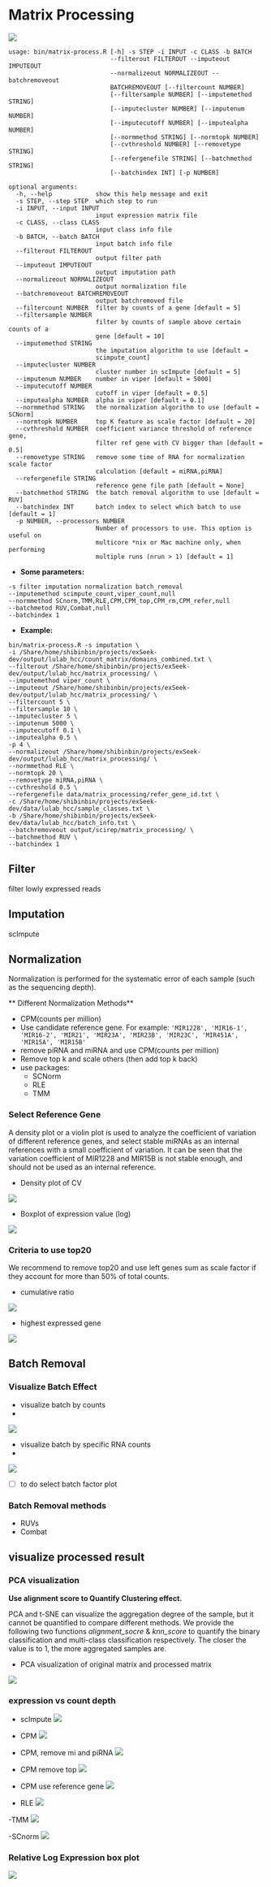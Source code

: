 # Matrix Processing   

![](../assets/pipeline_matrix.png)

```
usage: bin/matrix-process.R [-h] -s STEP -i INPUT -c CLASS -b BATCH
                            --filterout FILTEROUT --imputeout IMPUTEOUT
                            --normalizeout NORMALIZEOUT --batchremoveout
                            BATCHREMOVEOUT [--filtercount NUMBER]
                            [--filtersample NUMBER] [--imputemethod STRING]
                            [--imputecluster NUMBER] [--imputenum NUMBER]
                            [--imputecutoff NUMBER] [--imputealpha NUMBER]
                            [--normmethod STRING] [--normtopk NUMBER]
                            [--cvthreshold NUMBER] [--removetype STRING]
                            [--refergenefile STRING] [--batchmethod STRING]
                            [--batchindex INT] [-p NUMBER]

optional arguments:
  -h, --help            show this help message and exit
  -s STEP, --step STEP  which step to run
  -i INPUT, --input INPUT
                        input expression matrix file
  -c CLASS, --class CLASS
                        input class info file
  -b BATCH, --batch BATCH
                        input batch info file
  --filterout FILTEROUT
                        output filter path
  --imputeout IMPUTEOUT
                        output imputation path
  --normalizeout NORMALIZEOUT
                        output normalization file
  --batchremoveout BATCHREMOVEOUT
                        output batchremoved file
  --filtercount NUMBER  filter by counts of a gene [default = 5]
  --filtersample NUMBER
                        filter by counts of sample above certain counts of a
                        gene [default = 10]
  --imputemethod STRING
                        the imputation algorithm to use [default =
                        scimpute_count]
  --imputecluster NUMBER
                        cluster number in scImpute [default = 5]
  --imputenum NUMBER    number in viper [default = 5000]
  --imputecutoff NUMBER
                        cutoff in viper [default = 0.5]
  --imputealpha NUMBER  alpha in viper [default = 0.1]
  --normmethod STRING   the normalization algorithm to use [default = SCNorm]
  --normtopk NUMBER     top K feature as scale factor [default = 20]
  --cvthreshold NUMBER  coefficient variance threshold of reference gene,
                        filter ref gene with CV bigger than [default = 0.5]
  --removetype STRING   remove some time of RNA for normalization scale factor
                        calculation [default = miRNA,piRNA]
  --refergenefile STRING
                        reference gene file path [default = None]
  --batchmethod STRING  the batch removal algorithm to use [default = RUV]
  --batchindex INT      batch index to select which batch to use [default = 1]
  -p NUMBER, --processors NUMBER
                        Number of processors to use. This option is useful on
                        multicore *nix or Mac machine only, when performing
                        multiple runs (nrun > 1) [default = 1]
```

- **Some parameters:**

```
-s filter imputation normalization batch_removal
--imputemethod scimpute_count,viper_count,null
--normmethod SCnorm,TMM,RLE,CPM,CPM_top,CPM_rm,CPM_refer,null
--batchmetod RUV,Combat,null
--batchindex 1
```

- **Example:**

```
bin/matrix-process.R -s imputation \
-i /Share/home/shibinbin/projects/exSeek-dev/output/lulab_hcc/count_matrix/domains_combined.txt \
--filterout /Share/home/shibinbin/projects/exSeek-dev/output/lulab_hcc/matrix_processing/ \
--imputemethod viper_count \
--imputeout /Share/home/shibinbin/projects/exSeek-dev/output/lulab_hcc/matrix_processing/ \
--filtercount 5 \
--filtersample 10 \
--imputecluster 5 \
--imputenum 5000 \
--imputecutoff 0.1 \
--imputealpha 0.5 \
-p 4 \
--normalizeout /Share/home/shibinbin/projects/exSeek-dev/output/lulab_hcc/matrix_processing/ \
--normmethod RLE \
--normtopk 20 \
--removetype miRNA,piRNA \
--cvthreshold 0.5 \
--refergenefile data/matrix_processing/refer_gene_id.txt \
-c /Share/home/shibinbin/projects/exSeek-dev/data/lulab_hcc/sample_classes.txt \
-b /Share/home/shibinbin/projects/exSeek-dev/data/lulab_hcc/batch_info.txt \
--batchremoveout output/scirep/matrix_processing/ \
--batchmethod RUV \
--batchindex 1
```


## Filter
filter lowly expressed reads

## Imputation
scImpute


## Normalization
Normalization is performed for the systematic error of each sample (such as the sequencing depth).

** Different Normalization Methods**

* CPM\(counts per million\)
* Use candidate reference gene. For example: `'MIR1228', 'MIR16-1', 'MIR16-2', 'MIR21', 'MIR23A', 'MIR23B', 'MIR23C', 'MIR451A', 'MIR15A', 'MIR15B'`
* remove piRNA and miRNA and use CPM\(counts per million\)
* Remove top k and scale others (then add top k back)
* use packages:
    * SCNorm
    * RLE
    * TMM


### Select Reference Gene

A density plot or a violin plot is used to analyze the coefficient of variation of different reference genes, and select stable miRNAs as an internal references with a small coefficient of variation. It can be seen that the variation coefficient of MIR1228 and MIR15B is not stable enough, and should not be used as an internal reference.

- Density plot of CV

![](../assets/cv_density.png) 

- Boxplot of expression value (log)


![](../assets/refer_box.png)


### Criteria to use top20

We recommend to remove top20 and use left genes sum as scale factor if they account for more than 50% of total counts.

- cumulative ratio


![](../assets/topk.png)

- highest expressed gene


![](../assets/plot_highest_exprs.png)



## Batch Removal

### Visualize Batch Effect
- visualize batch by counts
- 
![](../assets/show_batch.png)

- visualize batch by specific RNA counts
- 
![](../assets/show_batch_rna.png)

- [ ] to do select batch factor plot


### Batch Removal methods

* RUVs
* Combat



## visualize processed result
### PCA visualization
**Use alignment score to Quantify Clustering effect.**

PCA and t-SNE can visualize the aggregation degree of the sample, but it cannot be quantified to compare different methods. We provide the following two functions _alignment\_socre_ & _knn\_score_ to quantify the binary classification and multi-class classification respectively. The closer the value is to 1, the more aggregated samples are.


- PCA visualization of original matrix and processed matrix


![](../assets/PCA.png)


### expression vs count depth

- scImpute
![](../assets/mat_impute_count_depth.png)

- CPM
![](../assets/mat_cpm_count_depth.png)

- CPM, remove mi and piRNA
![](../assets/mat_cpm_rm_count_depth.png)

- CPM remove top
![](../assets/mat_cpm_top_count_depth.png)

- CPM use reference gene
![](../assets/mat_cpm_refer_count_depth.png)

- RLE
![](../assets/mat_rle_count_depth.png)

-TMM
![](../assets/mat_tmm_count_depth.png)

-SCnorm
![](../assets/mat_scnorm_count_depth.png)


### Relative Log Expression box plot
![](../assets/RLE.png)



